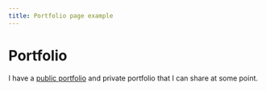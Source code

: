 ```yaml
---
title: Portfolio page example
---
```


# Portfolio

I have a [public portfolio](https://ridzwanharon.wordpress.com) and private portfolio that I can share at some point.